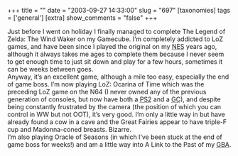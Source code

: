 +++
title = ""
date = "2003-09-27 14:33:00"
slug = "697"
[taxonomies]
tags = ['general']
[extra]
show_comments = "false"
+++

Just before I went on holiday I finally managed to complete The Legend of Zelda: The Wind Waker on my Gamecube. I’m completely addicted to LoZ games, and have been since I played the original on my <acronym title="Nintendo Entertainment System">NES</acronym> years ago, although it always takes me ages to complete them because I never seem to get enough time to just sit down and play for a few hours, sometimes it can be weeks between goes.  
Anyway, it’s an excellent game, although a mile too easy, especially the end of game boss. I’m now playing LoZ: Ocarina of Time which was the preceding LoZ game on the N64 (I never owned any of the previous generation of consoles, but now have both a <acronym title="PlayStation 2">PS2</acronym> and a <acronym title="GameCube">GC</acronym>), and despite being constantly frustrated by the camera (the position of which you can control in WW but not OOT), it’s very good. I’m only a little way in but have already found a cow in a cave and the Great Fairies appear to have triple-F cup and Madonna-coned breasts. Bizarre.  
I’m also playing Oracle of Seasons (in which I’ve been stuck at the end of game boss for weeks!) and am a little way into A Link to the Past of my <acronym title="Game Boy Advance">GBA</acronym>.
